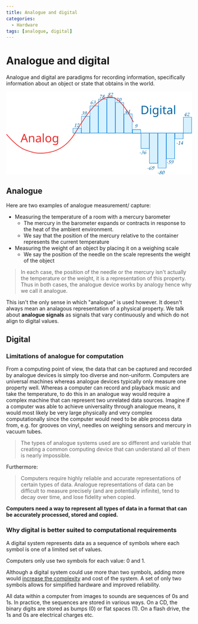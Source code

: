 ```yaml
---
title: Analogue and digital
categories:
  - Hardware
tags: [analogue, digital]
---
```


# Analogue and digital

Analogue and digital are paradigms for recording information, specifically information about an object or state that obtains in the world.

![](/img/analog-digital.svg)

## Analogue

Here are two examples of analogue measurement/ capture:

- Measuring the temperature of a room with a mercury barometer
  - The mercury in the barometer expands or contracts in response to the heat of the ambient environment.
  - We say that the position of the mercury relative to the container represents the current temperature
- Measuring the weight of an object by placing it on a weighing scale
  - We say the position of the needle on the scale represents the weight of the object

> In each case, the position of the needle or the mercury isn't actually the temperature or the weight, it is a representation of this property. Thus in both cases, the analogue device works by analogy hence why we call it analogue.

This isn't the only sense in which "analogue" is used however. It doesn't always mean an analagous representation of a physical property. We talk about **analogue signals** as signals that vary continuously and which do not align to digital values.

## Digital

### Limitations of analogue for computation

From a computing point of view, the data that can be captured and recorded by analogue devices is simply too diverse and non-uniform. Computers are universal machines whereas analogue devices typically only measure one property well. Whereas a computer can record and playback music and take the temperature, to do this in an analogue way would require a complex machine that can represent two unrelated data sources. Imagine if a computer was able to achieve universality through analogue means, it would most likely be very large physically and very complex computationally since the computer would need to be able process data from, e.g. for grooves on vinyl, needles on weighing sensors and mercury in vacuum tubes.

> The types of analogue systems used are so different and variable that creating a common computing device that can understand all of them is nearly impossible.

Furthermore:

> Computers require highly reliable and accurate representations of certain types of data. Analogue representations of data can be difficult to measure precisely (and are potentially infinite), tend to decay over time, and lose fidelity when copied.

**Computers need a way to represent all types of data in a format that can be accurately processed, stored and copied.**

### Why digital is better suited to computational requirements

A digital system represents data as a sequence of symbols where each symbol is one of a limited set of values.

Computers only use two symbols for each value: 0 and 1.

Although a digital system could use more than two symbols, adding more would [increase the complexity](/Hardware/Binary/Why_computers_use_binary.md#from-circuits-to-programs) and cost of the system. A set of only two symbols allows for simplified hardware and improved reliability.

All data within a computer from images to sounds are sequences of 0s and 1s. In practice, the sequences are stored in various ways. On a CD, the binary digits are stored as bumps (0) or flat spaces (1). On a flash drive, the 1s and 0s are electrical charges etc.

